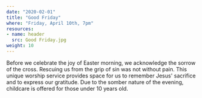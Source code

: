 ```yaml
---
date: "2020-02-01"
title: "Good Friday"
where: "Friday, April 10th, 7pm"
resources:
- name: header
  src: Good Friday.jpg
weight: 10
---
```


Before we celebrate the joy of Easter morning, we acknowledge the sorrow of the cross. Rescuing us from the grip of sin was not without pain. This unique worship service provides space for us to remember Jesus' sacrifice and to express our gratitude. Due to the somber nature of the evening, childcare is offered for those under 10 years old.

